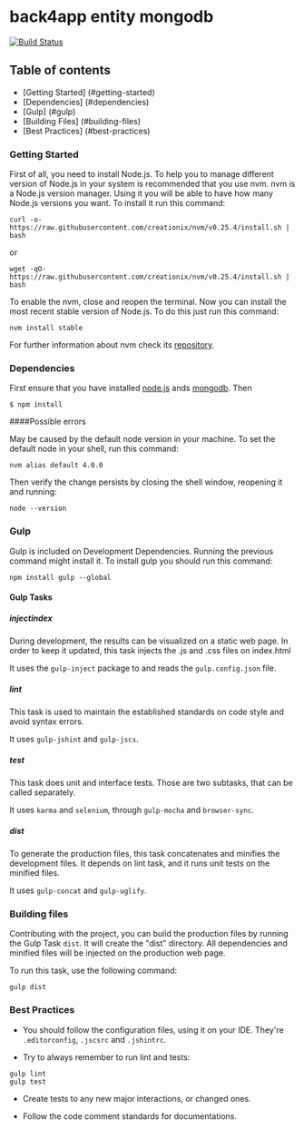 back4app entity mongodb
=======================

[![Build Status](
    http://jenkins.back4app.com:8080/buildStatus/icon?job=back4app-entity-mongodb-master)](
    http://jenkins.back4app.com:8080/job/back4app-entity-mongodb-master/)

## Table of contents

* [Getting Started] (#getting-started)
* [Dependencies] (#dependencies)
* [Gulp] (#gulp)
* [Building Files] (#building-files)
* [Best Practices] (#best-practices)

### Getting Started

First of all, you need to install Node.js. To help you to manage different
version of Node.js in your system is recommended that you use nvm. nvm is a
Node.js version manager. Using it you will be able to have how many Node.js
versions you want. To install it run this command:

```
curl -o- https://raw.githubusercontent.com/creationix/nvm/v0.25.4/install.sh | bash
```

or

```
wget -qO- https://raw.githubusercontent.com/creationix/nvm/v0.25.4/install.sh | bash
```

To enable the nvm, close and reopen the terminal.
Now you can install the most recent stable version of Node.js. To do this just
run this command:

```
nvm install stable
```

For further information about nvm check its [repository](
https://github.com/creationix/nvm).

### Dependencies

First ensure that you have installed [node.js](https://nodejs.org/en/) ands
[mongodb](https://www.mongodb.org/downloads). Then

```
$ npm install
```

####Possible errors

May be caused by the default node version in your machine. To set the default node in
your shell, run this command:

```
nvm alias default 4.0.0
```

Then verify the change persists by closing the shell window, reopening it and running:

```
node --version
```

### Gulp

Gulp is included on Development Dependencies. Running the previous command might install it.
To install gulp you should run this command:

```
npm install gulp --global
```

#### Gulp Tasks

##### injectindex

During development, the results can be visualized on a static web page.
In order to keep it updated, this task injects the .js and .css files on index.html

It uses the `gulp-inject` package to and reads the `gulp.config.json` file.


##### lint

This task is used to maintain the established standards on code style and avoid syntax errors.
  
It uses `gulp-jshint` and `gulp-jscs`.


##### test

This task does unit and interface tests. Those are two subtasks, that can be called separately.

It uses `karma` and `selenium`, through `gulp-mocha` and `browser-sync`.


##### dist

To generate the production files, this task concatenates and minifies the development files.
It depends on lint task, and it runs unit tests on the minified files.

It uses `gulp-concat` and `gulp-uglify`.


### Building files

Contributing with the project, you can build the production files by running the Gulp Task `dist`.
It will create the "dist" directory. All dependencies and minified files will be injected on the production web page.
 
To run this task, use the following command:

```
gulp dist
```

### Best Practices

* You should follow the configuration files, using it on your IDE.
They're `.editorconfig`, `.jscsrc` and `.jshintrc`.

* Try to always remember to run lint and tests:
```
gulp lint
gulp test
```
* Create tests to any new major interactions, or changed ones.

* Follow the code comment standards for documentations.
